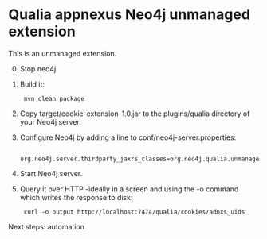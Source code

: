 Qualia appnexus Neo4j unmanaged extension
================================

This is an unmanaged extension. 

0. Stop neo4j

1. Build it:

        mvn clean package

2. Copy target/cookie-extension-1.0.jar to the plugins/qualia directory of your Neo4j server.

3. Configure Neo4j by adding a line to conf/neo4j-server.properties:

        org.neo4j.server.thirdparty_jaxrs_classes=org.neo4j.qualia.unmanaged=/qualia

4. Start Neo4j server.

5. Query it over HTTP -ideally in a screen and using the -o command which writes the response to disk:

        curl -o output http://localhost:7474/qualia/cookies/adnxs_uids

Next steps: automation
